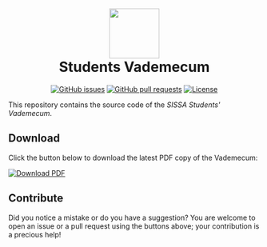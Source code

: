 <div align="center">
    <h1 align="center">
        <img src="https://user-images.githubusercontent.com/4618521/106260493-c0ea7b00-6220-11eb-90b7-1b472a041206.png" style="background-color:rgba(0,0,0,0);" height=100 alt="">
        <br/>
        Students Vademecum
    </h1>
</div>

<p align="center">
    <a href="https://github.com/studentreps/vademecum/issues"><img alt="GitHub issues" src="https://img.shields.io/github/issues-raw/studentreps/vademecum?style=flat-square"></a>
    <a href="https://github.com/studentreps/vademecum/pulls"><img alt="GitHub pull requests" src="https://img.shields.io/github/issues-pr-raw/studentreps/vademecum?style=flat-square"></a>
    <a href="http://creativecommons.org/publicdomain/zero/1.0/"><img src="https://img.shields.io/badge/License-CC0%201.0-lightgrey.svg?color=%234AA4C6&style=flat-square" alt="License"></a>
</p>

This repository contains the source code of the *SISSA Students' Vademecum*.

## Download

Click the button below to download the latest PDF copy of the Vademecum:

[![Download PDF](https://img.shields.io/static/v1?color=EC1C24&label=Download&labelColor=323232&message=PDF&style=for-the-badge&logo=adobe-acrobat-reader)](https://github.com/studentreps/vademecum/releases/latest/download/vademecum.pdf)

## Contribute

Did you notice a mistake or do you have a suggestion?
You are welcome to open an issue or a pull request using the buttons above; your contribution is a precious help!
